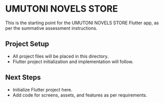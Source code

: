 # UMUTONI NOVELS STORE

This is the starting point for the UMUTONI NOVELS STORE Flutter app, as per the summative assessment instructions.

## Project Setup
- All project files will be placed in this directory.
- Flutter project initialization and implementation will follow.

## Next Steps
- Initialize Flutter project here.
- Add code for screens, assets, and features as per requirements. 